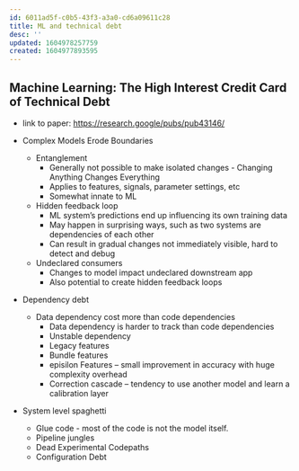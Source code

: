 ```yaml
---
id: 6011ad5f-c0b5-43f3-a3a0-cd6a09611c28
title: ML and technical debt
desc: ''
updated: 1604978257759
created: 1604977893595
---
```


## Machine Learning: The High Interest Credit Card of Technical Debt

* link to paper: https://research.google/pubs/pub43146/

* Complex Models Erode Boundaries
    - Entanglement
        - Generally not possible to make isolated changes - Changing Anything Changes Everything 
        - Applies to features, signals, parameter settings, etc
        - Somewhat innate to ML 
    - Hidden feedback loop 
        - ML system’s predictions end up influencing its own training data
        - May happen in surprising ways, such as two systems are dependencies of each other 
        - Can result in gradual changes not immediately visible, hard to detect and debug 
    - Undeclared consumers 
        - Changes to model impact undeclared downstream app 
        - Also potential to create hidden feedback loops 
* Dependency debt
    - Data dependency cost more than code dependencies 
        - Data dependency is harder to track than code dependencies 
        - Unstable dependency
        - Legacy features
        - Bundle features
        - episilon Features – small improvement in accuracy with huge complexity overhead
        - Correction cascade – tendency to use another model and learn a calibration layer
    
* System level spaghetti
    - Glue code - most of the code is not the model itself. 
    - Pipeline jungles
    - Dead Experimental Codepaths 
    - Configuration Debt 


